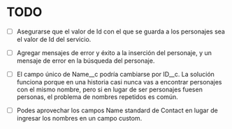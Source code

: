 # TODO

* [ ] Asegurarse que el valor de Id con el que se guarda a los personajes sea el valor de Id del servicio.

* [ ] Agregar mensajes de error y éxito a la inserción del personaje, y un mensaje de error en la búsqueda del personaje.

* [ ] El campo único de Name__c podría cambiarse por ID__c. La solución funciona porque en una historia casi nunca vas a encontrar personajes con el mismo nombre, pero si en lugar de ser personajes fuesen personas, el problema de nombres repetidos es común.

* [ ] Podes aprovechar los campos Name standard de Contact en lugar de ingresar los nombres en un campo custom.